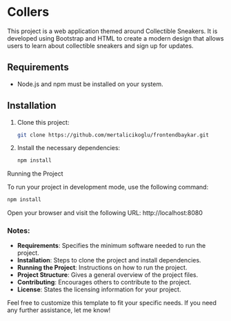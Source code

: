# Collers

This project is a web application themed around Collectible Sneakers. It is developed using Bootstrap and HTML to create a modern design that allows users to learn about collectible sneakers and sign up for updates.

## Requirements

- Node.js and npm must be installed on your system.

## Installation

1. Clone this project:
   ```bash
   git clone https://github.com/mertalicikoglu/frontendbaykar.git

2. Install the necessary dependencies:
   ```bash
   npm install

Running the Project

To run your project in development mode, use the following command:
   ```bash
   npm install
   ```

Open your browser and visit the following URL:
http://localhost:8080


### Notes:

- **Requirements**: Specifies the minimum software needed to run the project.
- **Installation**: Steps to clone the project and install dependencies.
- **Running the Project**: Instructions on how to run the project.
- **Project Structure**: Gives a general overview of the project files.
- **Contributing**: Encourages others to contribute to the project.
- **License**: States the licensing information for your project.

Feel free to customize this template to fit your specific needs. If you need any further assistance, let me know!

